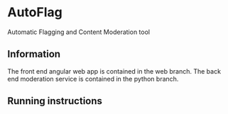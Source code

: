 # AutoFlag
Automatic Flagging and Content Moderation tool

## Information
The front end angular web app is contained in the web branch.
The back end moderation service is contained in the python branch.

## Running instructions
